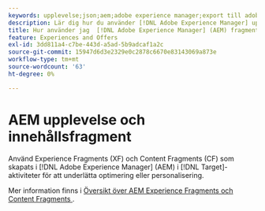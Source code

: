 ```yaml
---
keywords: upplevelse;json;aem;adobe experience manager;export till adobe target;experience fragments;fragments;XF
description: Lär dig hur du använder [!DNL Adobe Experience Manager] upplevelsefragment i [!DNL Adobe Target] aktiviteter.
title: Hur använder jag  [!DNL Adobe Experience Manager] (AEM) fragment?
feature: Experiences and Offers
exl-id: 3dd811a4-c7be-443d-a5ad-5b9adcaf1a2c
source-git-commit: 15947d6d3e2329e0c2878c6670e83143069a873e
workflow-type: tm+mt
source-wordcount: '63'
ht-degree: 0%

---
```


# AEM upplevelse och innehållsfragment

Använd Experience Fragments (XF) och Content Fragments (CF) som skapats i [!DNL Adobe Experience Manager] (AEM) i [!DNL Target]-aktiviteter för att underlätta optimering eller personalisering.

Mer information finns i [Översikt över AEM Experience Fragments och Content Fragments ](/help/main/c-integrating-target-with-mac/aem/aem-experience-and-content-fragments.md).